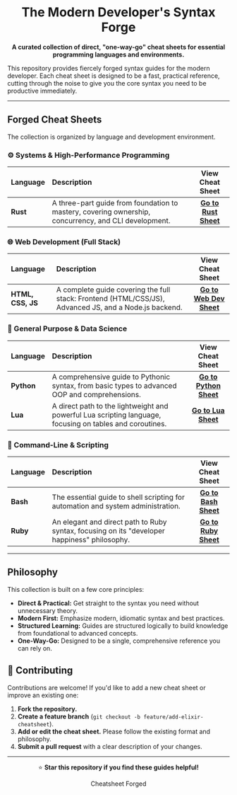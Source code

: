 <div align="center">

# The Modern Developer's Syntax Forge

**A curated collection of direct, "one-way-go" cheat sheets for essential programming languages and environments.**

</div>

This repository provides fiercely forged syntax guides for the modern developer. Each cheat sheet is designed to be a fast, practical reference, cutting through the noise to give you the core syntax you need to be productive immediately.

---

##  Forged Cheat Sheets

The collection is organized by language and development environment.

### ⚙️ Systems & High-Performance Programming

| Language | Description | View Cheat Sheet |
| :--- | :--- | :---: |
| **Rust** | A three-part guide from foundation to mastery, covering ownership, concurrency, and CLI development. | [**Go to Rust Sheet**](./cheatsheet/Rust.md) |

### 🌐 Web Development (Full Stack)

| Language | Description | View Cheat Sheet |
| :--- | :--- | :---: |
| **HTML, CSS, JS** | A complete guide covering the full stack: Frontend (HTML/CSS/JS), Advanced JS, and a Node.js backend. | [**Go to Web Dev Sheet**](./cheatsheet/WebDev.md) |

### 🐍 General Purpose & Data Science

| Language | Description | View Cheat Sheet |
| :--- | :--- | :---: |
| **Python** | A comprehensive guide to Pythonic syntax, from basic types to advanced OOP and comprehensions. | [**Go to Python Sheet**](./cheatsheet/Python.md) |
| **Lua** | A direct path to the lightweight and powerful Lua scripting language, focusing on tables and coroutines. | [**Go to Lua Sheet**](./cheatsheet/Lua.md) |

### 🐧 Command-Line & Scripting

| Language | Description | View Cheat Sheet |
| :--- | :--- | :---: |
| **Bash** | The essential guide to shell scripting for automation and system administration. | [**Go to Bash Sheet**](./cheatsheet/Bash.md) |
| **Ruby** | An elegant and direct path to Ruby syntax, focusing on its "developer happiness" philosophy. | [**Go to Ruby Sheet**](./cheatsheet/Ruby.md) |

---

##  Philosophy

This collection is built on a few core principles:

*   **Direct & Practical:** Get straight to the syntax you need without unnecessary theory.
*   **Modern First:** Emphasize modern, idiomatic syntax and best practices.
*   **Structured Learning:** Guides are structured logically to build knowledge from foundational to advanced concepts.
*   **One-Way-Go:** Designed to be a single, comprehensive reference you can rely on.

## 🤝 Contributing

Contributions are welcome! If you'd like to add a new cheat sheet or improve an existing one:

1.  **Fork the repository.**
2.  **Create a feature branch** (`git checkout -b feature/add-elixir-cheatsheet`).
3.  **Add or edit the cheat sheet.** Please follow the existing format and philosophy.
4.  **Submit a pull request** with a clear description of your changes.

---

<div align="center">
  
⭐ **Star this repository if you find these guides helpful!**

Cheatsheet Forged

</div>
